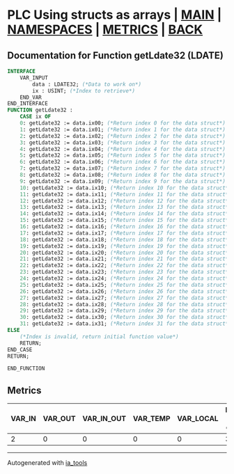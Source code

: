 # PLC Using structs as arrays | [MAIN] | [NAMESPACES] | [METRICS] | [BACK]  

## Documentation for Function getLdate32 (LDATE)  

```pascal
INTERFACE
    VAR_INPUT
        data : LDATE32; (*Data to work on*)
        ix : USINT; (*Index to retrieve*)
    END_VAR
END_INTERFACE
FUNCTION getLdate32 :
    CASE ix OF
	0: getLdate32 := data.ix00; (*Return index 0 for the data struct*)
	1: getLdate32 := data.ix01; (*Return index 1 for the data struct*)
	2: getLdate32 := data.ix02; (*Return index 2 for the data struct*)
	3: getLdate32 := data.ix03; (*Return index 3 for the data struct*)
	4: getLdate32 := data.ix04; (*Return index 4 for the data struct*)
	5: getLdate32 := data.ix05; (*Return index 5 for the data struct*)
	6: getLdate32 := data.ix06; (*Return index 6 for the data struct*)
	7: getLdate32 := data.ix07; (*Return index 7 for the data struct*)
	8: getLdate32 := data.ix08; (*Return index 8 for the data struct*)
	9: getLdate32 := data.ix09; (*Return index 9 for the data struct*)
	10: getLdate32 := data.ix10; (*Return index 10 for the data struct*)
	11: getLdate32 := data.ix11; (*Return index 11 for the data struct*)
	12: getLdate32 := data.ix12; (*Return index 12 for the data struct*)
	13: getLdate32 := data.ix13; (*Return index 13 for the data struct*)
	14: getLdate32 := data.ix14; (*Return index 14 for the data struct*)
	15: getLdate32 := data.ix15; (*Return index 15 for the data struct*)
	16: getLdate32 := data.ix16; (*Return index 16 for the data struct*)
	17: getLdate32 := data.ix17; (*Return index 17 for the data struct*)
	18: getLdate32 := data.ix18; (*Return index 18 for the data struct*)
	19: getLdate32 := data.ix19; (*Return index 19 for the data struct*)
	20: getLdate32 := data.ix20; (*Return index 20 for the data struct*)
	21: getLdate32 := data.ix21; (*Return index 21 for the data struct*)
	22: getLdate32 := data.ix22; (*Return index 22 for the data struct*)
	23: getLdate32 := data.ix23; (*Return index 23 for the data struct*)
	24: getLdate32 := data.ix24; (*Return index 24 for the data struct*)
	25: getLdate32 := data.ix25; (*Return index 25 for the data struct*)
	26: getLdate32 := data.ix26; (*Return index 26 for the data struct*)
	27: getLdate32 := data.ix27; (*Return index 27 for the data struct*)
	28: getLdate32 := data.ix28; (*Return index 28 for the data struct*)
	29: getLdate32 := data.ix29; (*Return index 29 for the data struct*)
	30: getLdate32 := data.ix30; (*Return index 30 for the data struct*)
	31: getLdate32 := data.ix31; (*Return index 31 for the data struct*)
ELSE
	(*Index is invalid, return initial function value*)
	RETURN;
END_CASE
RETURN;

END_FUNCTION
```

## Metrics  

| VAR_IN | VAR_OUT | VAR_IN_OUT | VAR_TEMP | VAR_LOCAL | Lines of code | Maintainable size |
| ------ | ------- | ---------- | --------- | -------- | ------------- | ----------------- |
| 2 | 0 | 0 | 0 | 0 | 38 | 42 |  

---
Autogenerated with [ia_tools](https://github.com/tkucic/ia_tools)  

[MAIN]: ../../../../index_st.md
[NAMESPACES]: ../../nsList_st.md
[METRICS]: ../../../metrics_st.md
[BACK]: ../nsMain_st.md

